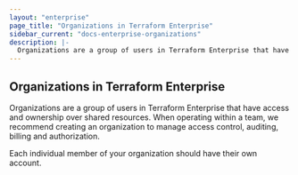 ```yaml
---
layout: "enterprise"
page_title: "Organizations in Terraform Enterprise"
sidebar_current: "docs-enterprise-organizations"
description: |-
  Organizations are a group of users in Terraform Enterprise that have access and ownership over shared resources.
---
```


## Organizations in Terraform Enterprise

Organizations are a group of users in Terraform Enterprise that have access
and ownership over shared resources. When operating within a team,
we recommend creating an organization to manage access control,
auditing, billing and authorization.

Each individual member of your organization should have their own
account.
